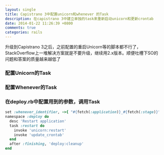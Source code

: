 ```yaml
---
layout: single
title: Capistrano 3中配置unicorn和whenever 的Task
description: 在capistrano 3中建立单独的task来重新启动unicorn和更新crontab
date: 2014-01-22 11:26:39 +0800
comments: true
categories: rails
---
```


升级到Capistrano 3之后，之前配置的重启Unicorn等的脚本都不行了，StackOverflow上一堆解决方案就是不要升级，继续用2.x版本。顺便吐槽下SO的问题和答案的质量越来越低了

### 配置Unicorn的Task
<script src="https://gist.github.com/jun1st/8553105.js"></script>

### 配置Whenever的Task
<script src="https://gist.github.com/jun1st/8553203.js"></script>


### 在deploy.rb中配置用到的参数，调用Task

```ruby deploy.rb
set :whenever_identifier, ->{ "#{fetch(:application)}_#{fetch(:stage)}"}
namespace :deploy do
  desc 'Restart application'
  task :restart do
    invoke 'unicorn:restart'
    invoke 'update_crontab'
  end
  after :finishing, 'deploy:cleanup'
end
```
